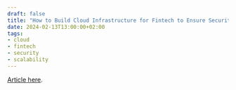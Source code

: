 ```yaml
---
draft: false
title: "How to Build Cloud Infrastructure for Fintech to Ensure Security and Scalability?"
date: 2024-02-13T13:00:00+02:00
tags:
- cloud
- fintech
- security
- scalability
---
```


[Article here](https://selleo.com/blog/how-to-build-cloud-infrastructure-for-fintech-to-ensure-security-and-scalability?utm_source=qbart.dev&utm_campaign=qbart.dev).
